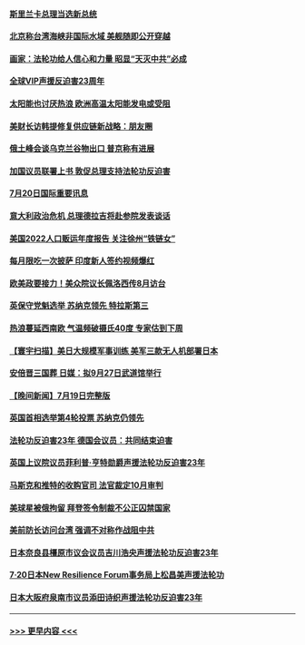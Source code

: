 #### [斯里兰卡总理当选新总统](../pages/prog202/a103483452.md?t=07210101) 
#### [北京称台湾海峡非国际水域 美舰随即公开穿越](../pages/prog202/a103483432.md?t=07210101) 
#### [画家：法轮功给人信心和力量 昭显“天灭中共”必成](../pages/prog202/a103483437.md?t=07210101) 
#### [全球VIP声援反迫害23周年](../pages/prog202/a103483094.md?t=07210101) 
#### [太阳能也讨厌热浪 欧洲高温太阳能发电或受阻](../pages/prog202/a103483341.md?t=07210101) 
#### [美财长访韩提修复供应链新战略：朋友圈](../pages/prog202/a103483331.md?t=07210101) 
#### [俄土峰会谈乌克兰谷物出口 普京称有进展](../pages/prog202/a103483311.md?t=07210101) 
#### [加国议员联署上书 敦促总理支持法轮功反迫害](../pages/prog202/a103483309.md?t=07210101) 
#### [7月20日国际重要讯息](../pages/prog202/a103483307.md?t=07210101) 
#### [意大利政治危机 总理德拉吉将赴参院发表谈话](../pages/prog202/a103483250.md?t=07210101) 
#### [美国2022人口贩运年度报告 关注徐州“铁链女”](../pages/prog202/a103483242.md?t=07210101) 
#### [每月限吃一次披萨 印度新人签约视频爆红](../pages/prog202/a103482538.md?t=07210101) 
#### [欧美政要接力！美众院议长佩洛西传8月访台](../pages/prog202/a103483080.md?t=07210101) 
#### [英保守党魁选举 苏纳克领先 特拉斯第三](../pages/prog202/a103483076.md?t=07210101) 
#### [热浪蔓延西南欧 气温频破摄氏40度 专家估到下周](../pages/prog202/a103483169.md?t=07210101) 
#### [【寰宇扫描】美日大规模军事训练 美军三款无人机部署日本](../pages/prog202/a103483084.md?t=07210101) 
#### [安倍晋三国葬 日媒：拟9月27日武道馆举行](../pages/prog202/a103483133.md?t=07210101) 
#### [【晚间新闻】7月19日完整版](../pages/prog202/a103483058.md?t=07210101) 
#### [英国首相选举第4轮投票 苏纳克仍领先](../pages/prog202/a103482948.md?t=07210101) 
#### [法轮功反迫害23年 德国会议员：共同结束迫害](../pages/prog202/a103482896.md?t=07210101) 
#### [英国上议院议员菲利普‧亨特勋爵声援法轮功反迫害23年](../pages/prog202/a103482857.md?t=07210101) 
#### [马斯克和推特的收购官司 法官裁定10月审判](../pages/prog202/a103482826.md?t=07210101) 
#### [美球星被俄拘留 拜登签令制裁不公正囚禁国家](../pages/prog202/a103482594.md?t=07210101) 
#### [美前防长访问台湾 强调不对称作战阻中共](../pages/prog202/a103482753.md?t=07210101) 
#### [日本奈良县橿原市议会议员吉川浩央声援法轮功反迫害23年](../pages/prog202/a103482732.md?t=07210101) 
#### [7·20日本New Resilience Forum事务局上松昌美声援法轮功](../pages/prog202/a103482718.md?t=07210101) 
#### [日本大阪府泉南市议员添田诗织声援法轮功反迫害23年](../pages/prog202/a103482737.md?t=07210101) 

----
#### [ >>> 更早内容 <<< ](../indexes/prog202-earlier.md)
